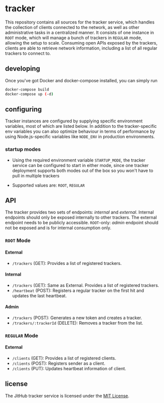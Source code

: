 # tracker

This repository contains all sources for the tracker service, which handles the collection of clients connected to the network, as well as other administrative tasks in a centralized manner. It consists of one instance in `ROOT` mode, which will manage a bunch of trackers in `REGULAR` mode, allowing the setup to scale. Consuming open APIs exposed by the trackers, clients are able to retrieve network information, including a list of all regular trackers to connect to.

## developing

Once you've got Docker and docker-compose installed, you can simply run

```bash
docker-compose build
docker-compose up (-d)
```

## configuring

Tracker instances are configured by supplying specific environment variables, most of which are listed below. In addition to the tracker-specific env variables you can also optimize behaviour in terms of performance by using Node.js-specific variables like `NODE_ENV` in production environments.

### startup modes

- Using the required environment variable `STARTUP_MODE`, the tracker service can be configured to start in either mode, since one tracker deployment supports both modes out of the box so you won't have to pull in multiple trackers

- Supported values are: `ROOT`, `REGULAR`

## API
The tracker provides two sets of endpoints: *internal* and *external*. Internal endpoints should only be exposed internally to other trackers. The external endpoint needs to be publicly accessible. `ROOT`-only: *admin* endpoint should not be exposed and is for internal consumption only.
### `ROOT` Mode
#### External
- `/trackers` (GET): Provides a list of registered trackers.

#### Internal
- `/trackers` (GET): Same as External. Provides a list of registered trackers.
- `/heartbeat` (POST): Registers a regular tracker on the first hit and updates the last heartbeat.

#### Admin
- `/trackers` (POST): Generates a new token and creates a tracker.
- `/trackers/:trackerId` (DELETE): Removes a tracker from the list.

### `REGULAR` Mode
#### External
- `/clients` (GET): Provides a list of registered clients.
- `/clients` (POST): Registers sender as a client.
- `/clients` (PUT): Updates heartbeat information of client.

## license

The JitHub tracker service is licensed under the [MIT License](LICENSE).
